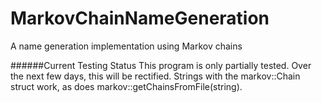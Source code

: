 # MarkovChainNameGeneration
A name generation implementation using Markov chains


######Current Testing Status
This program is only partially tested. Over the next few days, this will be rectified.
Strings with the markov::Chain struct work, as does markov::getChainsFromFile(string).

